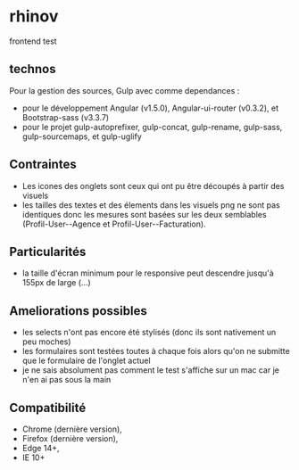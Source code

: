 # rhinov
frontend test

## technos
Pour la gestion des sources, Gulp avec comme dependances :
* pour le développement Angular (v1.5.0),
Angular-ui-router (v0.3.2), et Bootstrap-sass (v3.3.7)
* pour le projet gulp-autoprefixer, gulp-concat, gulp-rename, gulp-sass, gulp-sourcemaps, et gulp-uglify


## Contraintes
* Les icones des onglets sont ceux qui ont pu être découpés à partir des visuels
* les tailles des textes et des élements dans les visuels png ne sont pas identiques donc les mesures sont basées sur les deux semblables (Profil-User--Agence et Profil-User--Facturation).


## Particularités
* la taille d'écran minimum pour le responsive peut descendre jusqu'à 155px de large (...)


## Ameliorations possibles
* les selects n'ont pas encore été stylisés (donc ils sont nativement un peu moches)
* les formulaires sont testées toutes à chaque fois alors qu'on ne submitte que le formulaire de l'onglet actuel
* je ne sais absolument pas comment le test s'affiche sur un mac car je n'en ai pas sous la main


## Compatibilité
* Chrome (dernière version),
* Firefox (dernière version),
* Edge 14+,
* IE 10+
